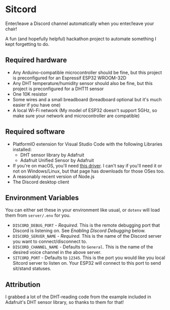 Sitcord
===

Enter/leave a Discord channel automatically when you enter/leave your chair!

A fun (and hopefully helpful) hackathon project to automate something I kept forgetting to do.


## Required hardware
 - Any Arduino-compatible microcontroller should be fine, but this project is preconfigured for an Espressif ESP32 WROOM-32D
 - Any DHT temperature/humidity sensor should also be fine, but this project is preconfigured for a DHT11 sensor
 - One 10K resistor
 - Some wires and a small breadboard (breadboard optional but it's much easier if you have one)
 - A local Wi-Fi network (My model of ESP32 doesn't support 5GHz, so make sure your network and microcontroller are compatible)


## Required software
 - PlatformIO extension for Visual Studio Code with the following Libraries installed:
   - DHT sensor library by Adafruit
   - Adafruit Unified Sensor by Adafruit
 - If you're on macOS, you'll need [this driver](https://www.silabs.com/products/development-tools/software/usb-to-uart-bridge-vcp-drivers). I can't say if you'll need it or not on Windows/Linux, but that page has downloads for those OSes too.
 - A reasonably recent version of Node.js
 - The Discord desktop client


## Environment Variables
You can either set these in your environment like usual, or `dotenv` will load them from `server/.env` for you.
 - `DISCORD_DEBUG_PORT` - *Required.* This is the remote debugging port that Discord is listening on. See _Enabling Discord Debugging_ below.
 - `DISCORD_SERVER_NAME` - *Required.* This is the name of the Discord server you want to connect/disconnect to.
 - `DISCORD_CHANNEL_NAME` - Defaults to `General`. This is the name of the desired voice channel in the above server.
 - `SITCORD_PORT` - Defaults to `12345`. This is the port you would like you local Sitcord server to listen on. Your ESP32 will connect to this port to send sit/stand statuses.


## Attribution
I grabbed a lot of the DHT-reading code from the example included in Adafruit's DHT sensor library, so thanks to them for that!
